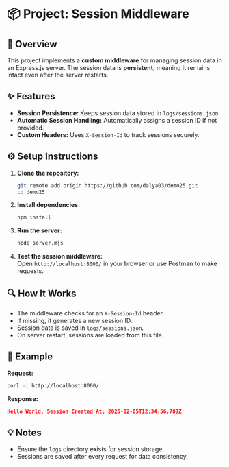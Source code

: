 # 📦 Project: Session Middleware

## 🚀 Overview
This project implements a **custom middleware** for managing session data in an Express.js server. The session data is **persistent**, meaning it remains intact even after the server restarts.

## ✨ Features
- **Session Persistence:** Keeps session data stored in `logs/sessions.json`.
- **Automatic Session Handling:** Automatically assigns a session ID if not provided.
- **Custom Headers:** Uses `X-Session-Id` to track sessions securely.

## ⚙️ Setup Instructions
1. **Clone the repository:**  
   ```bash
   git remote add origin https://github.com/dalya03/demo25.git
   cd demo25
   ```

2. **Install dependencies:**  
   ```bash
   npm install
   ```

3. **Run the server:**  
   ```bash
   node server.mjs
   ```

4. **Test the session middleware:**  
   Open `http://localhost:8000/` in your browser or use Postman to make requests.

## 🔍 How It Works
- The middleware checks for an `X-Session-Id` header.
- If missing, it generates a new session ID.
- Session data is saved in `logs/sessions.json`.
- On server restart, sessions are loaded from this file.

## 🧪 Example
**Request:**
```bash
curl -i http://localhost:8000/
```
**Response:**
```json
Hello World. Session Created At: 2025-02-05T12:34:56.789Z
```

## 💡 Notes
- Ensure the `logs` directory exists for session storage.
- Sessions are saved after every request for data consistency.


